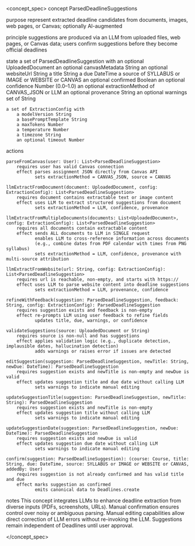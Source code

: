 <concept_spec>
concept ParsedDeadlineSuggestions

purpose
    represent extracted deadline candidates from documents, images, web pages, or Canvas; optionally AI-augmented

principle
    suggestions are produced via an LLM from uploaded files, web pages, or Canvas data;
    users confirm suggestions before they become official deadlines

state
    a set of ParsedDeadlineSuggestion with
        an optional UploadedDocument
        an optional canvasMetadata String
        an optional websiteUrl String
        a title String
        a due DateTime
        a source of SYLLABUS or IMAGE or WEBSITE or CANVAS
        an optional confirmed Boolean
        an optional confidence Number (0.0–1.0)
        an optional extractionMethod of CANVAS_JSON or LLM
        an optional provenance String
        an optional warnings set of String

    a set of ExtractionConfig with
        a modelVersion String
        a basePromptTemplate String
        a maxTokens Number
        a temperature Number
        a timezone String
        an optional timeout Number

actions

    parseFromCanvas(user: User): List<ParsedDeadlineSuggestion>
        requires user has valid Canvas connection
        effect parses assignment JSON directly from Canvas API
               sets extractionMethod = CANVAS_JSON, source = CANVAS

    llmExtractFromDocument(document: UploadedDocument, config: ExtractionConfig): List<ParsedDeadlineSuggestion>
        requires document contains extractable text or image content
        effect uses LLM to extract structured suggestions from document
               sets extractionMethod = LLM, confidence, provenance

    llmExtractFromMultipleDocuments(documents: List<UploadedDocument>, config: ExtractionConfig): List<ParsedDeadlineSuggestion>
        requires all documents contain extractable content
        effect sends ALL documents to LLM in SINGLE request
               enables LLM to cross-reference information across documents
               (e.g., combine dates from PDF calendar with times from PNG syllabus)
               sets extractionMethod = LLM, confidence, provenance with multi-source attribution

    llmExtractFromWebsite(url: String, config: ExtractionConfig): List<ParsedDeadlineSuggestion>
        requires url is reachable, non-empty, and starts with https://
        effect uses LLM to parse website content into deadline suggestions
               sets extractionMethod = LLM, provenance, confidence

    refineWithFeedback(suggestion: ParsedDeadlineSuggestion, feedback: String, config: ExtractionConfig): ParsedDeadlineSuggestion
        requires suggestion exists and feedback is non-empty
        effect re-prompts LLM using user feedback to refine fields
               updates title, due, warnings, or confidence

    validateSuggestions(source: UploadedDocument or String)
        requires source is non-null and has suggestions
        effect applies validation logic (e.g., duplicate detection, implausible dates, hallucination detection)
               adds warnings or raises error if issues are detected

    editSuggestion(suggestion: ParsedDeadlineSuggestion, newTitle: String, newDue: DateTime): ParsedDeadlineSuggestion
        requires suggestion exists and newTitle is non-empty and newDue is valid
        effect updates suggestion title and due date without calling LLM
               sets warnings to indicate manual editing

    updateSuggestionTitle(suggestion: ParsedDeadlineSuggestion, newTitle: String): ParsedDeadlineSuggestion
        requires suggestion exists and newTitle is non-empty
        effect updates suggestion title without calling LLM
               sets warnings to indicate manual editing

    updateSuggestionDate(suggestion: ParsedDeadlineSuggestion, newDue: DateTime): ParsedDeadlineSuggestion
        requires suggestion exists and newDue is valid
        effect updates suggestion due date without calling LLM
               sets warnings to indicate manual editing

    confirm(suggestion: ParsedDeadlineSuggestion): (course: Course, title: String, due: DateTime, source: SYLLABUS or IMAGE or WEBSITE or CANVAS, addedBy: User)
        requires suggestion is not already confirmed and has valid title and due
        effect marks suggestion as confirmed
               emits canonical data to Deadlines.create

notes
    This concept integrates LLMs to enhance deadline extraction from diverse inputs (PDFs, screenshots, URLs).
    Manual confirmation ensures control over noisy or ambiguous parsing.
    Manual editing capabilities allow direct correction of LLM errors without re-invoking the LLM.
    Suggestions remain independent of Deadlines until user approval.

</concept_spec>
